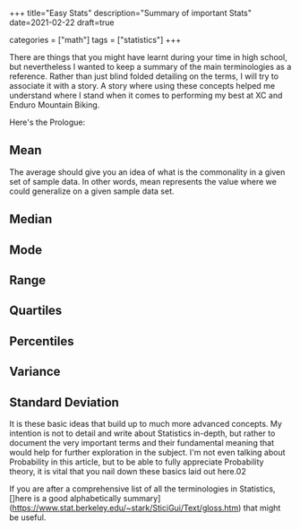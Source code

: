 +++
title="Easy Stats"
description="Summary of important Stats"
date=2021-02-22
draft=true

categories = ["math"]
tags = ["statistics"]
+++


There are things that you might have learnt during your time in high school, but nevertheless I wanted to keep a summary of the main terminologies
as a reference. Rather than just blind folded detailing on the terms, I will try to associate it with a story. A story where using these concepts helped me
understand where I stand when it comes to performing my best at XC and Enduro Mountain Biking.

Here's the Prologue:

## Mean

The average should give you an idea of what is the commonality in a given set of sample data. In other words, mean represents the value where we could generalize
on a given sample data set.

## Median

## Mode

## Range

## Quartiles

## Percentiles

## Variance

## Standard Deviation

It is these basic ideas that build up to much more advanced concepts. My intention is not to detail and write about Statistics in-depth, but rather to document
the very important terms and their fundamental meaning that would help for further exploration in the subject. I'm not even talking about Probability in this
article, but to be able to fully appreciate Probability theory, it is vital that you nail down these basics laid out here.02

If you are after a comprehensive list of all the terminologies in Statistics, []here is a good alphabetically summary](https://www.stat.berkeley.edu/~stark/SticiGui/Text/gloss.htm)
that might be useful.
